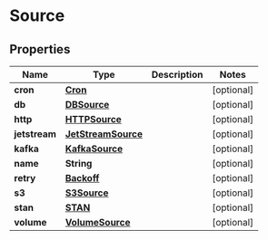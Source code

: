 

# Source

## Properties

Name | Type | Description | Notes
------------ | ------------- | ------------- | -------------
**cron** | [**Cron**](Cron.md) |  |  [optional]
**db** | [**DBSource**](DBSource.md) |  |  [optional]
**http** | [**HTTPSource**](HTTPSource.md) |  |  [optional]
**jetstream** | [**JetStreamSource**](JetStreamSource.md) |  |  [optional]
**kafka** | [**KafkaSource**](KafkaSource.md) |  |  [optional]
**name** | **String** |  |  [optional]
**retry** | [**Backoff**](Backoff.md) |  |  [optional]
**s3** | [**S3Source**](S3Source.md) |  |  [optional]
**stan** | [**STAN**](STAN.md) |  |  [optional]
**volume** | [**VolumeSource**](VolumeSource.md) |  |  [optional]



